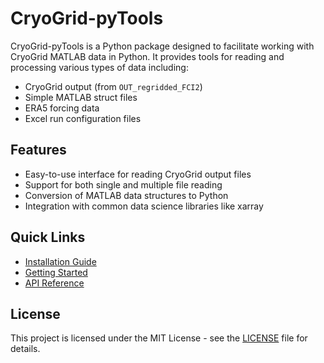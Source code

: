 # CryoGrid-pyTools

CryoGrid-pyTools is a Python package designed to facilitate working with CryoGrid MATLAB data in Python. It provides tools for reading and processing various types of data including:

- CryoGrid output (from `OUT_regridded_FCI2`)
- Simple MATLAB struct files
- ERA5 forcing data
- Excel run configuration files

## Features

- Easy-to-use interface for reading CryoGrid output files
- Support for both single and multiple file reading
- Conversion of MATLAB data structures to Python
- Integration with common data science libraries like xarray

## Quick Links

- [Installation Guide](installation.md)
- [Getting Started](usage/getting-started.md)
- [API Reference](api-reference.md)

## License

This project is licensed under the MIT License - see the [LICENSE](https://github.com/lukegre/CryoGrid-pyTools/blob/main/LICENSE) file for details.

